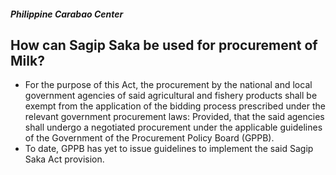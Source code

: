 ##### Philippine Carabao Center

## How can Sagip Saka be used for procurement of Milk?


 - For the purpose of this Act, the procurement by the national and local government agencies of said agricultural and fishery products shall be exempt from the application of the bidding process prescribed under the relevant government procurement laws: Provided, that the said agencies shall undergo a negotiated procurement under the applicable guidelines of the Government of the Procurement Policy Board (GPPB).
 - To date, GPPB has yet to issue guidelines to implement the said Sagip Saka Act provision.
